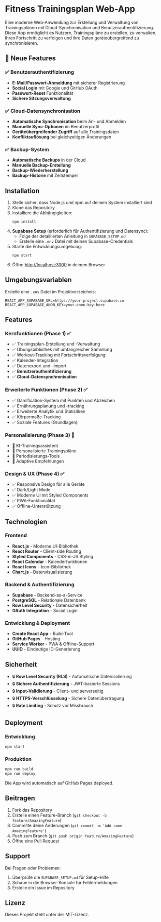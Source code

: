 # Fitness Trainingsplan Web-App

Eine moderne Web-Anwendung zur Erstellung und Verwaltung von Trainingsplänen mit Cloud-Synchronisation und Benutzerauthentifizierung. Diese App ermöglicht es Nutzern, Trainingspläne zu erstellen, zu verwalten, ihren Fortschritt zu verfolgen und ihre Daten geräteübergreifend zu synchronisieren.

## 🚀 Neue Features

### ✅ Benutzerauthentifizierung
- **E-Mail/Passwort-Anmeldung** mit sicherer Registrierung
- **Social Login** mit Google und GitHub OAuth
- **Passwort-Reset** Funktionalität
- **Sichere Sitzungsverwaltung**

### ✅ Cloud-Datensynchronisation
- **Automatische Synchronisation** beim An- und Abmelden
- **Manuelle Sync-Optionen** im Benutzerprofil
- **Geräteübergreifender Zugriff** auf alle Trainingsdaten
- **Konfliktauflösung** bei gleichzeitigen Änderungen

### ✅ Backup-System
- **Automatische Backups** in der Cloud
- **Manuelle Backup-Erstellung**
- **Backup-Wiederherstellung**
- **Backup-Historie** mit Zeitstempel

## Installation

1. Stelle sicher, dass Node.js und npm auf deinem System installiert sind
2. Klone das Repository
3. Installiere die Abhängigkeiten:
   ```bash
   npm install
   ```
4. **Supabase Setup** (erforderlich für Authentifizierung und Datensync):
   - Folge der detaillierten Anleitung in `SUPABASE_SETUP.md`
   - Erstelle eine `.env` Datei mit deinen Supabase-Credentials
5. Starte die Entwicklungsumgebung:
   ```bash
   npm start
   ```
6. Öffne [http://localhost:3000](http://localhost:3000) in deinem Browser

## Umgebungsvariablen

Erstelle eine `.env` Datei im Projektverzeichnis:

```env
REACT_APP_SUPABASE_URL=https://your-project.supabase.co
REACT_APP_SUPABASE_ANON_KEY=your-anon-key-here
```

## Features

### Kernfunktionen (Phase 1) ✅
- ✅ Trainingsplan-Erstellung und -Verwaltung
- ✅ Übungsbibliothek mit umfangreicher Sammlung
- ✅ Workout-Tracking mit Fortschrittsverfolgung
- ✅ Kalender-Integration
- ✅ Datenexport und -import
- ✅ **Benutzerauthentifizierung**
- ✅ **Cloud-Datensynchronisation**

### Erweiterte Funktionen (Phase 2) ✅
- ✅ Gamification-System mit Punkten und Abzeichen
- ✅ Ernährungsplanung und -tracking
- ✅ Erweiterte Analytik und Statistiken
- ✅ Körpermaße-Tracking
- ✅ Soziale Features (Grundlagen)

### Personalisierung (Phase 3) 🔄
- 🔄 KI-Trainingsassistent
- 🔄 Personalisierte Trainingspläne
- 🔄 Periodisierungs-Tools
- 🔄 Adaptive Empfehlungen

### Design & UX (Phase 4) ✅
- ✅ Responsive Design für alle Geräte
- ✅ Dark/Light Mode
- ✅ Moderne UI mit Styled Components
- ✅ PWA-Funktionalität
- ✅ Offline-Unterstützung

## Technologien

### Frontend
- **React.js** - Moderne UI-Bibliothek
- **React Router** - Client-side Routing
- **Styled Components** - CSS-in-JS Styling
- **React Calendar** - Kalenderfunktionen
- **React Icons** - Icon-Bibliothek
- **Chart.js** - Datenvisualisierung

### Backend & Authentifizierung
- **Supabase** - Backend-as-a-Service
- **PostgreSQL** - Relationale Datenbank
- **Row Level Security** - Datensicherheit
- **OAuth Integration** - Social Login

### Entwicklung & Deployment
- **Create React App** - Build-Tool
- **GitHub Pages** - Hosting
- **Service Worker** - PWA & Offline-Support
- **UUID** - Eindeutige ID-Generierung

## Sicherheit

- 🔒 **Row Level Security (RLS)** - Automatische Datenisolierung
- 🔒 **Sichere Authentifizierung** - JWT-basierte Sessions
- 🔒 **Input-Validierung** - Client- und serverseitig
- 🔒 **HTTPS-Verschlüsselung** - Sichere Datenübertragung
- 🔒 **Rate Limiting** - Schutz vor Missbrauch

## Deployment

### Entwicklung
```bash
npm start
```

### Produktion
```bash
npm run build
npm run deploy
```

Die App wird automatisch auf GitHub Pages deployed.

## Beitragen

1. Fork das Repository
2. Erstelle einen Feature-Branch (`git checkout -b feature/AmazingFeature`)
3. Committe deine Änderungen (`git commit -m 'Add some AmazingFeature'`)
4. Push zum Branch (`git push origin feature/AmazingFeature`)
5. Öffne eine Pull Request

## Support

Bei Fragen oder Problemen:
1. Überprüfe die `SUPABASE_SETUP.md` für Setup-Hilfe
2. Schaue in die Browser-Konsole für Fehlermeldungen
3. Erstelle ein Issue im Repository

## Lizenz

Dieses Projekt steht unter der MIT-Lizenz. 